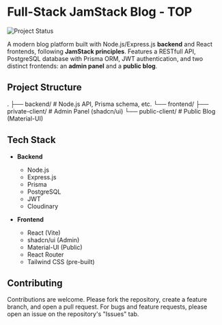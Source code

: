 # Full-Stack JamStack Blog - TOP

![Project Status](https://img.shields.io/badge/status-active-brightgreen)


A modern blog platform built with Node.js/Express.js **backend** and React frontends, following **JamStack principles**. Features a RESTfull API, PostgreSQL database with Prisma ORM, JWT authentication, and two distinct frontends: an **admin panel** and a **public blog**.

## Project Structure

.
├── backend/         # Node.js API, Prisma schema, etc.
└── frontend/
    ├── private-client/  # Admin Panel (shadcn/ui)
    └── public-client/   # Public Blog (Material-UI)


## Tech Stack

- **Backend**
  - Node.js
  - Express.js
  - Prisma
  - PostgreSQL
  - JWT
  - Cloudinary

- **Frontend**
  - React (Vite)
  - shadcn/ui (Admin)
  - Material-UI (Public)
  - React Router
  - Tailwind CSS (pre-built)


## Contributing

Contributions are welcome. Please fork the repository, create a feature branch, and open a pull request. For bugs and feature requests, please open an issue on the repository's "Issues" tab.



